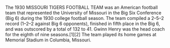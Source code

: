 The 1930 MISSOURI TIGERS FOOTBALL TEAM was an American football team that represented the University of Missouri in the Big Six Conference (Big 6) during the 1930 college football season. The team compiled a 2–5–2 record (1–2–2 against Big 6 opponents), finished in fifth place in the Big 6, and was outscored by a total of 132 to 41. Gwinn Henry was the head coach for the eighth of nine seasons.[1][2] The team played its home games at Memorial Stadium in Columbia, Missouri.
